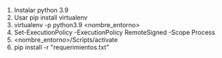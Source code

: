 1. Instalar python 3.9
2. Usar pip install virtualenv
3. virtualenv -p python3.9 <nombre_entorno>
4. Set-ExecutionPolicy -ExecutionPolicy RemoteSigned -Scope Process
5. <nombre_entorno>/Scripts/activate
6. pip install -r "requerimientos.txt"

